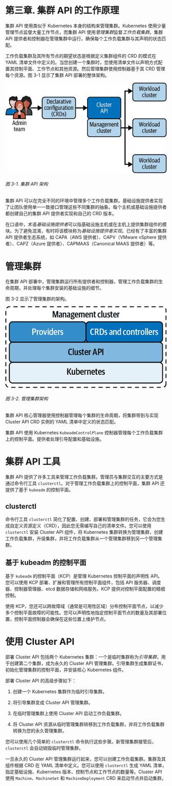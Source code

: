 # 第三章\. 集群 API 的工作原理

集群 API 使用类似于 Kubernetes 本身的结构来管理集群。Kubernetes 使用少量管理节点监督大量工作节点，而集群 API 使用*管理集群*监督*工作负载集群*。集群 API 提供者和控制器在管理集群中运行，确保每个工作负载集群与其声明的状态匹配。

工作负载集群及其所有节点的期望状态是根据定义集群组件的 CRD 的模式在 YAML 清单文件中定义的。当您创建一个集群时，您使用清单文件以声明方式配置其控制平面、工作节点和其他资源。然后管理集群使用控制器基于其 CRD 管理每个资源。图 3-1 显示了集群 API 部署的整体架构。

![集群 API 架构](img/cdkm_0301.png)

###### 图 3-1\. 集群 API 架构

集群 API 可以在完全不同的环境中管理多个工作负载集群。基础设施提供者实现了让团队使用单一一致接口管理这些不同集群的抽象。每个主机或基础设施提供者都创建自己的集群 API 提供者实现和自己的 CRD 版本。

在口语中，术语*基础设施提供者*可以指基础设施主机或在主机上提供集群组件的模块。为了避免混淆，有时将该模块称为*基础设施提供者实现*。已经有了丰富的集群 API 提供者生态系统，如 CAPA（AWS 提供者）、CAPV（VMware vSphere 提供者）、CAPZ（Azure 提供者）、CAPMAAS（Canonical MAAS 提供者）等。

# 管理集群

在集群 API 部署中，管理集群运行所有提供者和控制器，管理工作负载集群的生命周期，并处理每个集群安装的基础设施的细节。

图 3-2 显示了管理集群的架构。

![管理集群架构](img/cdkm_0302.png)

###### 图 3-2\. 管理集群架构

集群 API 核心管理器使用控制器管理每个集群的生命周期，将集群带到与实现 Cluster API CRD 实例的 YAML 清单中定义的状态匹配。

集群 API 使用 Kubernetes `KubeadmControlPlane` 控制器管理每个工作负载集群上的控制平面。提供者处理引导配置和基础设施。

# 集群 API 工具

集群 API 提供了许多工具来管理工作负载集群。管理员与集群交互的主要方式是通过命令行工具 `clusterctl`。对于管理工作负载集群上的控制平面，集群 API 还提供了基于 `kubeadm` 的控制平面。

## clusterctl

命令行工具 `clusterctl` 简化了配置、创建、部署和管理集群的任务，它会为您生成自定义资源定义（CRD），因此您无需编写自己的清单文件。您可以使用 `clusterctl` 安装 Cluster API 组件，将 Kubernetes 集群转换为管理集群，创建工作负载集群，升级集群，并将工作负载集群从一个管理集群移到另一个管理集群。

## 基于 kubeadm 的控制平面

基于 `kubeadm` 的控制平面（KCP）是管理 Kubernetes 控制平面的声明性 API。您可以使用 KCP 部署、扩展和管理所有控制平面组件，包括 API 服务器、调度器、控制器管理器、etcd 数据存储和网络服务。KCP 提供对控制平面配置的精细控制。

使用 KCP，您还可以跨故障域（通常是可用性区域）分布控制平面节点，以减少多个控制平面故障的可能性。您可以声明性地指定控制平面节点的数量及其部署位置，控制平面控制器会确保在这些位置上维护节点。

# 使用 Cluster API

部署 Cluster API 包括两个 Kubernetes 集群：一个是临时集群称为*引导集群*，用于创建第二个集群，成为永久的 Cluster API 管理集群。引导集群生成集群证书，初始化管理集群的控制平面，并安装核心 Kubernetes 组件。

部署 Cluster API 的高级步骤如下：

1.  创建一个 Kubernetes 集群作为临时引导集群。

1.  将引导集群变成 Cluster API 管理集群。

1.  在临时管理集群上使用 Cluster API 启动工作负载集群。

1.  将 Cluster API 资源从临时管理集群转移到工作负载集群，并将工作负载集群转换为您的永久管理集群。

您可以使用几个简单的 `clusterctl` 命令执行这些步骤。新管理集群接管后，`clusterctl` 会自动销毁临时管理集群。

一旦永久的 Cluster API 管理集群运行起来，您可以创建工作负载集群。集群及其组件根据 CRD 在 YAML 清单中定义。您可以使用 `clusterctl` 生成 YAML 清单，指定基础设施、Kubernetes 版本、控制节点和工作节点的数量等。Cluster API 使用 `Machine`、`MachineSet` 和 `MachineDeployment` CRD 来启动节点并启动集群。
